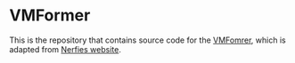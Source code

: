 # VMFormer

This is the repository that contains source code for the [VMFomrer](https://chrisjuniorli.github.io/project/VMFormer/), which is adapted from [Nerfies website](https://nerfies.github.io).

